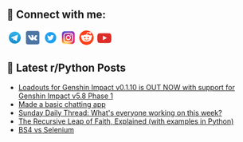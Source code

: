 ## 🔎 Connect with me:
[<img src="https://github.com/bullbesh/bullbesh/blob/main/images/Telegram.png" width="32" height="32" />](https://t.me/bullbesh)
[<img src="https://github.com/bullbesh/bullbesh/blob/main/images/VK.png" width="32" height="32" />](https://vk.com/bullbesh)
[<img src="https://github.com/bullbesh/bullbesh/blob/main/images/Twitter.png" width="32" height="32" />](https://twitter.com/bullbesh1)
[<img src="https://github.com/bullbesh/bullbesh/blob/main/images/Instagram.png" width="32" height="32" />](https://www.instagram.com/bullbesh)
[<img src="https://github.com/bullbesh/bullbesh/blob/main/images/Reddit.png" width="32" height="32" />](https://www.reddit.com/user/bullbesh)
[<img src="https://github.com/bullbesh/bullbesh/blob/main/images/YouTube.png" width="32" height="32" />](https://www.youtube.com/channel/UCtfjRs6uzgq5mfm8S06WTcg)

## 📕 Latest r/Python Posts
<!-- BLOG-POST-LIST:START -->
- [Loadouts for Genshin Impact v0.1.10 is OUT NOW with support for Genshin Impact v5.8 Phase 1](https://www.reddit.com/r/Python/comments/1mm81nk/loadouts_for_genshin_impact_v0110_is_out_now_with/)
- [Made a basic chatting app](https://www.reddit.com/r/Python/comments/1mm7xy2/made_a_basic_chatting_app/)
- [Sunday Daily Thread: What&#39;s everyone working on this week?](https://www.reddit.com/r/Python/comments/1mm446r/sunday_daily_thread_whats_everyone_working_on/)
- [The Recursive Leap of Faith, Explained &lpar;with examples in Python&rpar;](https://www.reddit.com/r/Python/comments/1mlys26/the_recursive_leap_of_faith_explained_with/)
- [BS4 vs Selenium](https://www.reddit.com/r/Python/comments/1mlquvv/bs4_vs_selenium/)
<!-- BLOG-POST-LIST:END -->
